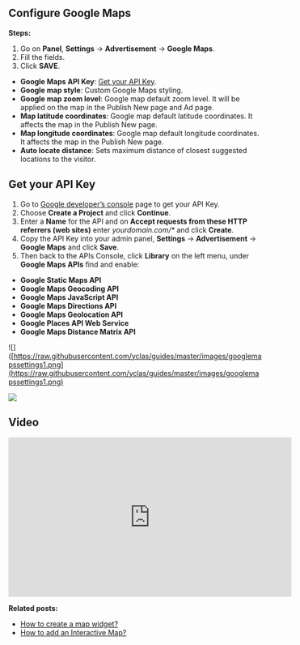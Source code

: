 ## Configure Google Maps

**Steps:**

1.  Go on  **Panel**,  **Settings**  ->  **Advertisement**  ->  **Google Maps**.
2.  Fill the fields.
3.  Click  **SAVE**.


-   **Google Maps API Key**:  [Get your API Key](https://docs.yclas.com/how-to-configure-Google-Map-Settings/#get-your-api-key).
-   **Google map style**: Custom Google Maps styling.
-   **Google map zoom level**: Google map default zoom level. It will be applied on the map in the Publish New page and Ad page.
-   **Map latitude coordinates**: Google map default latitude coordinates. It affects the map in the Publish New page.
-   **Map longitude coordinates**: Google map default longitude coordinates. It affects the map in the Publish New page.
-   **Auto locate distance**: Sets maximum distance of closest suggested locations to the visitor.

## Get your API Key

1.  Go to  [Google developer’s console](https://console.developers.google.com/)  page to get your API Key.
2.  Choose  **Create a Project**  and click  **Continue**.
3.  Enter a  **Name**  for the API and on  **Accept requests from these HTTP referrers (web sites)**  enter  _yourdomain.com/*_  and click  **Create**.
4.  Copy the API Key into your admin panel,  **Settings**  ->  **Advertisement**  ->  **Google Maps**  and click  **Save**.
5.  Then back to the APIs Console, click  **Library**  on the left menu, under  **Google Maps APIs**  find and enable:

-   **Google Static Maps API**
-   **Google Maps Geocoding API**
-   **Google Maps JavaScript API**
-   **Google Maps Directions API**
-   **Google Maps Geolocation API**
-   **Google Places API Web Service**
-   **Google Maps Distance Matrix API**

![]([https://raw.githubusercontent.com/yclas/guides/master/images/googlemapssettings1.png](https://raw.githubusercontent.com/yclas/guides/master/images/googlemapssettings1.png)

![](https://raw.githubusercontent.com/yclas/guides/master/images/googlemapssettings2.png)

 ##  Video
 
 <iframe width="560" height="315" src="https://www.youtube.com/embed/OuKaI6Wrqw4" frameborder="0" allow="accelerometer; autoplay; encrypted-media; gyroscope; picture-in-picture" allowfullscreen></iframe>
 
 **Related posts:**

-   [How to create a map widget?](Widgets-map-widget.md)
-   [How to add an Interactive Map?](Content-create-an-interactive-map.md)

